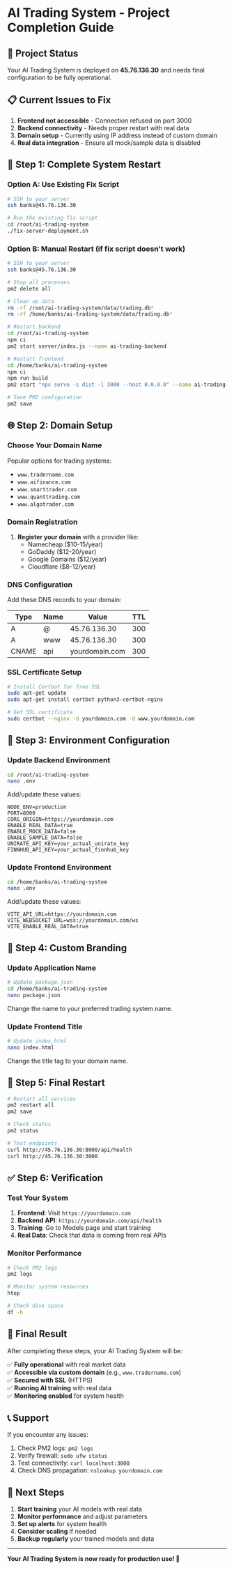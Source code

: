 # AI Trading System - Project Completion Guide

## 🎯 Project Status
Your AI Trading System is deployed on **45.76.136.30** and needs final configuration to be fully operational.

## 📋 Current Issues to Fix
1. **Frontend not accessible** - Connection refused on port 3000
2. **Backend connectivity** - Needs proper restart with real data
3. **Domain setup** - Currently using IP address instead of custom domain
4. **Real data integration** - Ensure all mock/sample data is disabled

## 🚀 Step 1: Complete System Restart

### Option A: Use Existing Fix Script
```bash
# SSH to your server
ssh banks@45.76.136.30

# Run the existing fix script
cd /root/ai-trading-system
./fix-server-deployment.sh
```

### Option B: Manual Restart (if fix script doesn't work)
```bash
# SSH to your server
ssh banks@45.76.136.30

# Stop all processes
pm2 delete all

# Clean up data
rm -rf /root/ai-trading-system/data/trading.db*
rm -rf /home/banks/ai-trading-system/data/trading.db*

# Restart backend
cd /root/ai-trading-system
npm ci
pm2 start server/index.js --name ai-trading-backend

# Restart frontend
cd /home/banks/ai-trading-system
npm ci
npm run build
pm2 start "npx serve -s dist -l 3000 --host 0.0.0.0" --name ai-trading-frontend

# Save PM2 configuration
pm2 save
```

## 🌐 Step 2: Domain Setup

### Choose Your Domain Name
Popular options for trading systems:
- `www.tradername.com`
- `www.aifinance.com`
- `www.smarttrader.com`
- `www.quanttrading.com`
- `www.algotrader.com`

### Domain Registration
1. **Register your domain** with a provider like:
   - Namecheap ($10-15/year)
   - GoDaddy ($12-20/year)
   - Google Domains ($12/year)
   - Cloudflare ($8-12/year)

### DNS Configuration
Add these DNS records to your domain:

| Type | Name | Value | TTL |
|------|------|-------|-----|
| A | @ | 45.76.136.30 | 300 |
| A | www | 45.76.136.30 | 300 |
| CNAME | api | yourdomain.com | 300 |

### SSL Certificate Setup
```bash
# Install Certbot for free SSL
sudo apt-get update
sudo apt-get install certbot python3-certbot-nginx

# Get SSL certificate
sudo certbot --nginx -d yourdomain.com -d www.yourdomain.com
```

## 🔧 Step 3: Environment Configuration

### Update Backend Environment
```bash
cd /root/ai-trading-system
nano .env
```

Add/update these values:
```env
NODE_ENV=production
PORT=8000
CORS_ORIGIN=https://yourdomain.com
ENABLE_REAL_DATA=true
ENABLE_MOCK_DATA=false
ENABLE_SAMPLE_DATA=false
UNIRATE_API_KEY=your_actual_unirate_key
FINNHUB_API_KEY=your_actual_finnhub_key
```

### Update Frontend Environment
```bash
cd /home/banks/ai-trading-system
nano .env
```

Add/update these values:
```env
VITE_API_URL=https://yourdomain.com
VITE_WEBSOCKET_URL=wss://yourdomain.com/ws
VITE_ENABLE_REAL_DATA=true
```

## 🎨 Step 4: Custom Branding

### Update Application Name
```bash
# Update package.json
cd /home/banks/ai-trading-system
nano package.json
```

Change the name to your preferred trading system name.

### Update Frontend Title
```bash
# Update index.html
nano index.html
```

Change the title tag to your domain name.

## 🔄 Step 5: Final Restart

```bash
# Restart all services
pm2 restart all
pm2 save

# Check status
pm2 status

# Test endpoints
curl http://45.76.136.30:8000/api/health
curl http://45.76.136.30:3000
```

## ✅ Step 6: Verification

### Test Your System
1. **Frontend**: Visit `https://yourdomain.com`
2. **Backend API**: `https://yourdomain.com/api/health`
3. **Training**: Go to Models page and start training
4. **Real Data**: Check that data is coming from real APIs

### Monitor Performance
```bash
# Check PM2 logs
pm2 logs

# Monitor system resources
htop

# Check disk space
df -h
```

## 🎉 Final Result

After completing these steps, your AI Trading System will be:

✅ **Fully operational** with real market data  
✅ **Accessible via custom domain** (e.g., `www.tradername.com`)  
✅ **Secured with SSL** (HTTPS)  
✅ **Running AI training** with real data  
✅ **Monitoring enabled** for system health  

## 📞 Support

If you encounter any issues:
1. Check PM2 logs: `pm2 logs`
2. Verify firewall: `sudo ufw status`
3. Test connectivity: `curl localhost:3000`
4. Check DNS propagation: `nslookup yourdomain.com`

## 🚀 Next Steps

1. **Start training** your AI models with real data
2. **Monitor performance** and adjust parameters
3. **Set up alerts** for system health
4. **Consider scaling** if needed
5. **Backup regularly** your trained models and data

---

**Your AI Trading System is now ready for production use! 🎯** 